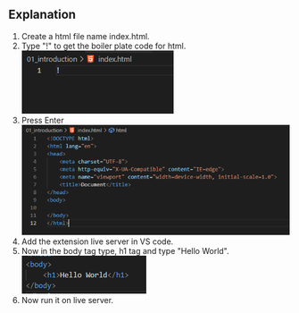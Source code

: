 ## Explanation

1. Create a html file name index.html.
2. Type "!" to get the boiler plate code for html.  
   ![plot](https://github.com/RaghavKachhawaha9/javascript_beginner/blob/main/01_html_introduction/img/1.PNG)
3. Press Enter  
   ![plot](https://github.com/RaghavKachhawaha9/javascript_beginner/blob/main/01_html_introduction/img/2_boilerplate.PNG)
4. Add the extension live server in VS code.
5. Now in the body tag type, h1 tag and type "Hello World".  
   ![plot](https://github.com/RaghavKachhawaha9/javascript_beginner/blob/main/01_html_introduction/img/3.helloworld.PNG)
6. Now run it on live server.
